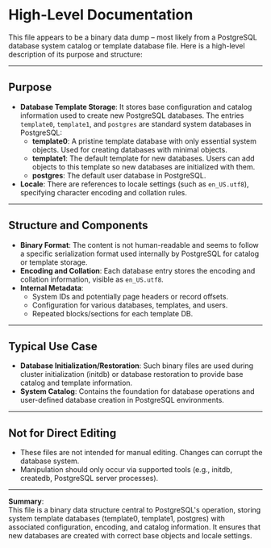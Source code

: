 # High-Level Documentation

This file appears to be a binary data dump – most likely from a PostgreSQL database system catalog or template database file. Here is a high-level description of its purpose and structure:

---

## Purpose

- **Database Template Storage**: It stores base configuration and catalog information used to create new PostgreSQL databases. The entries `template0`, `template1`, and `postgres` are standard system databases in PostgreSQL:
  - **template0**: A pristine template database with only essential system objects. Used for creating databases with minimal objects.
  - **template1**: The default template for new databases. Users can add objects to this template so new databases are initialized with them.
  - **postgres**: The default user database in PostgreSQL.
- **Locale**: There are references to locale settings (such as `en_US.utf8`), specifying character encoding and collation rules.

---

## Structure and Components

- **Binary Format**: The content is not human-readable and seems to follow a specific serialization format used internally by PostgreSQL for catalog or template storage.
- **Encoding and Collation**: Each database entry stores the encoding and collation information, visible as `en_US.utf8`.
- **Internal Metadata**:
  - System IDs and potentially page headers or record offsets.
  - Configuration for various databases, templates, and users.
  - Repeated blocks/sections for each template DB.

---

## Typical Use Case

- **Database Initialization/Restoration**: Such binary files are used during cluster initialization (initdb) or database restoration to provide base catalog and template information.
- **System Catalog**: Contains the foundation for database operations and user-defined database creation in PostgreSQL environments.

---

## Not for Direct Editing

- These files are not intended for manual editing. Changes can corrupt the database system.
- Manipulation should only occur via supported tools (e.g., initdb, createdb, PostgreSQL server processes).

---

**Summary**:  
This file is a binary data structure central to PostgreSQL's operation, storing system template databases (template0, template1, postgres) with associated configuration, encoding, and catalog information. It ensures that new databases are created with correct base objects and locale settings.